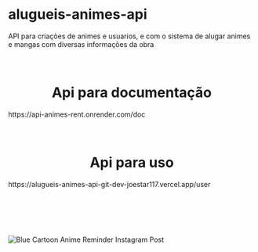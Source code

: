 # alugueis-animes-api
API para criações de animes e usuarios, e com o sistema de alugar animes e mangas com diversas informações da obra



<h1 align="center">
<br>Api para documentação
</h1>

<p>https://api-animes-rent.onrender.com/doc</p>

<h1 align="center">
<br>Api para uso
</h1>

<p>https://alugueis-animes-api-git-dev-joestar117.vercel.app/user</p>


<br>
<br>
<br>
<br>




![Blue Cartoon Anime Reminder Instagram Post](https://user-images.githubusercontent.com/116031921/221381639-4adbfaed-6b2c-4c2c-9ee2-22f189d9ebf7.png)
